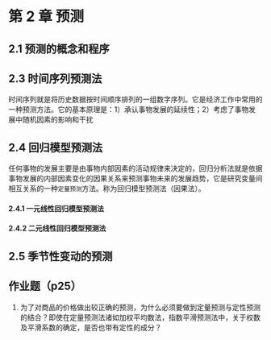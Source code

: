 # 第 2 章 预测

## 2.1 预测的概念和程序

## 2.3 时间序列预测法

时间序列就是将历史数据按时间顺序排列的一组数字序列。它是经济工作中常用的一种预测方法。它的基本原理是：1）承认事物发展的延续性；2）考虑了事物发展中随机因素的影响和干扰

## 2.4 回归模型预测法

任何事物的发展主要是由事物内部因素的活动规律来决定的，回归分析法就是依据事物发展的内部因素变化的因果关系来预测事物未来的发展趋势，它是研究变量间相互关系的一种`定量预测`方法。称为回归模型预测法（因果法）。

#### 2.4.1 一元线性回归模型预测法

#### 2.4.2 二元线性回归模型预测法

## 2.5 季节性变动的预测

## 作业题（p25）

1. 为了对商品的价格做出较正确的预测，为什么必须要做到定量预测与定性预测的结合？即使在定量预测法诸如加权平均数法，指数平滑预测法中，关于权数及平滑系数的确定，是否也带有定性的成分？
